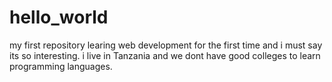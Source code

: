 # hello_world
my first repository
learing web development for the first time and i must say its so interesting.
i live in Tanzania and we dont have good colleges to learn programming languages.
